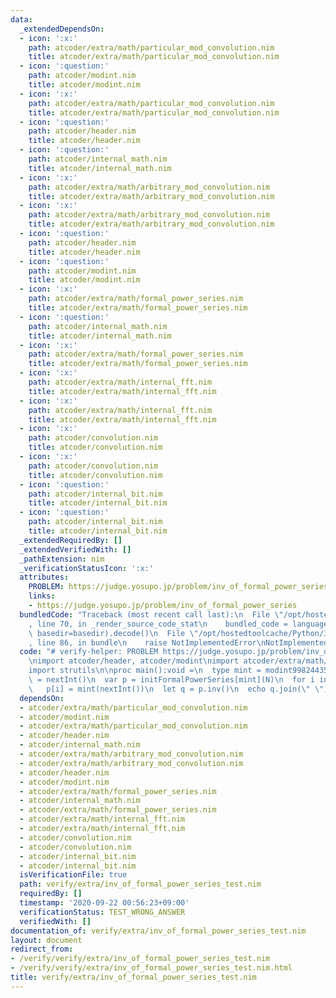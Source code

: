 ```yaml
---
data:
  _extendedDependsOn:
  - icon: ':x:'
    path: atcoder/extra/math/particular_mod_convolution.nim
    title: atcoder/extra/math/particular_mod_convolution.nim
  - icon: ':question:'
    path: atcoder/modint.nim
    title: atcoder/modint.nim
  - icon: ':x:'
    path: atcoder/extra/math/particular_mod_convolution.nim
    title: atcoder/extra/math/particular_mod_convolution.nim
  - icon: ':question:'
    path: atcoder/header.nim
    title: atcoder/header.nim
  - icon: ':question:'
    path: atcoder/internal_math.nim
    title: atcoder/internal_math.nim
  - icon: ':x:'
    path: atcoder/extra/math/arbitrary_mod_convolution.nim
    title: atcoder/extra/math/arbitrary_mod_convolution.nim
  - icon: ':x:'
    path: atcoder/extra/math/arbitrary_mod_convolution.nim
    title: atcoder/extra/math/arbitrary_mod_convolution.nim
  - icon: ':question:'
    path: atcoder/header.nim
    title: atcoder/header.nim
  - icon: ':question:'
    path: atcoder/modint.nim
    title: atcoder/modint.nim
  - icon: ':x:'
    path: atcoder/extra/math/formal_power_series.nim
    title: atcoder/extra/math/formal_power_series.nim
  - icon: ':question:'
    path: atcoder/internal_math.nim
    title: atcoder/internal_math.nim
  - icon: ':x:'
    path: atcoder/extra/math/formal_power_series.nim
    title: atcoder/extra/math/formal_power_series.nim
  - icon: ':x:'
    path: atcoder/extra/math/internal_fft.nim
    title: atcoder/extra/math/internal_fft.nim
  - icon: ':x:'
    path: atcoder/extra/math/internal_fft.nim
    title: atcoder/extra/math/internal_fft.nim
  - icon: ':x:'
    path: atcoder/convolution.nim
    title: atcoder/convolution.nim
  - icon: ':x:'
    path: atcoder/convolution.nim
    title: atcoder/convolution.nim
  - icon: ':question:'
    path: atcoder/internal_bit.nim
    title: atcoder/internal_bit.nim
  - icon: ':question:'
    path: atcoder/internal_bit.nim
    title: atcoder/internal_bit.nim
  _extendedRequiredBy: []
  _extendedVerifiedWith: []
  _pathExtension: nim
  _verificationStatusIcon: ':x:'
  attributes:
    PROBLEM: https://judge.yosupo.jp/problem/inv_of_formal_power_series
    links:
    - https://judge.yosupo.jp/problem/inv_of_formal_power_series
  bundledCode: "Traceback (most recent call last):\n  File \"/opt/hostedtoolcache/Python/3.8.5/x64/lib/python3.8/site-packages/onlinejudge_verify/documentation/build.py\"\
    , line 70, in _render_source_code_stat\n    bundled_code = language.bundle(stat.path,\
    \ basedir=basedir).decode()\n  File \"/opt/hostedtoolcache/Python/3.8.5/x64/lib/python3.8/site-packages/onlinejudge_verify/languages/nim.py\"\
    , line 86, in bundle\n    raise NotImplementedError\nNotImplementedError\n"
  code: "# verify-helper: PROBLEM https://judge.yosupo.jp/problem/inv_of_formal_power_series\n\
    \nimport atcoder/header, atcoder/modint\nimport atcoder/extra/math/formal_power_series\n\
    import strutils\n\nproc main():void =\n  type mint = modint998244353\n  let N\
    \ = nextInt()\n  var p = initFormalPowerSeries[mint](N)\n  for i in 0..<N:\n \
    \   p[i] = mint(nextInt())\n  let q = p.inv()\n  echo q.join(\" \")\n\n\nmain()\n"
  dependsOn:
  - atcoder/extra/math/particular_mod_convolution.nim
  - atcoder/modint.nim
  - atcoder/extra/math/particular_mod_convolution.nim
  - atcoder/header.nim
  - atcoder/internal_math.nim
  - atcoder/extra/math/arbitrary_mod_convolution.nim
  - atcoder/extra/math/arbitrary_mod_convolution.nim
  - atcoder/header.nim
  - atcoder/modint.nim
  - atcoder/extra/math/formal_power_series.nim
  - atcoder/internal_math.nim
  - atcoder/extra/math/formal_power_series.nim
  - atcoder/extra/math/internal_fft.nim
  - atcoder/extra/math/internal_fft.nim
  - atcoder/convolution.nim
  - atcoder/convolution.nim
  - atcoder/internal_bit.nim
  - atcoder/internal_bit.nim
  isVerificationFile: true
  path: verify/extra/inv_of_formal_power_series_test.nim
  requiredBy: []
  timestamp: '2020-09-22 00:56:23+09:00'
  verificationStatus: TEST_WRONG_ANSWER
  verifiedWith: []
documentation_of: verify/extra/inv_of_formal_power_series_test.nim
layout: document
redirect_from:
- /verify/verify/extra/inv_of_formal_power_series_test.nim
- /verify/verify/extra/inv_of_formal_power_series_test.nim.html
title: verify/extra/inv_of_formal_power_series_test.nim
---
```

